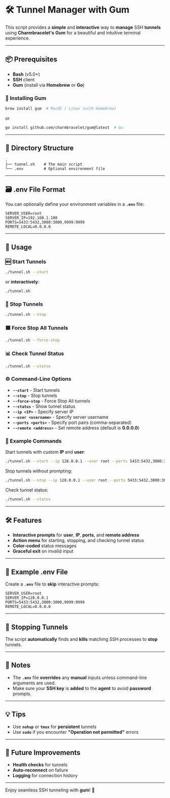 # 🛠️ Tunnel Manager with Gum

This script provides a **simple** and **interactive** way to **manage** SSH **tunnels** using **Charmbracelet's** **Gum** for a beautiful and intuitive terminal experience.

---

## 📦 Prerequisites

- **Bash** (v5.0+)
- **SSH** client
- **Gum** (install via **Homebrew** or **Go**)

### 🔧 Installing Gum

```bash
brew install gum  # MacOS / Linux (with Homebrew)
```

or

```bash
go install github.com/charmbracelet/gum@latest  # Go
```

---

## 📂 Directory Structure

```
.
├── tunnel.sh    # The main script
└── .env         # Optional environment file
```

---

## 🗃️ .env File Format

You can optionally define your environment variables in a **`.env`** file:

```plaintext
SERVER_USER=root
SERVER_IP=192.168.1.100
PORTS=5433:5432,3000:3000,9999:9999
REMOTE_LOCAL=0.0.0.0
```

---

## 🚀 Usage

### 🆕 Start Tunnels

```bash
./tunnel.sh --start
```

or **interactively**:

```bash
./tunnel.sh
```

### 🛑 Stop Tunnels

```bash
./tunnel.sh --stop
```

### 🟥 Force Stop All Tunnels

```bash
./tunnel.sh --force-stop
```

### 📊 Check Tunnel Status

```bash
./tunnel.sh --status
```

### ⚙️ Command-Line Options

- **`--start`** - Start tunnels
- **`--stop`** - Stop tunnels
- **`--force-stop`** - Force Stop All tunnels
- **`--status`** - Show tunnel status
- **`--ip <IP>`** - Specify server IP
- **`--user <username>`** - Specify server username
- **`--ports <ports>`** - Specify port pairs (comma-separated)
- **`--remote <address>`** - Set remote address (default is **0.0.0.0**)

### 🔄 Example Commands

Start tunnels with custom **IP** and **user**:

```bash
./tunnel.sh --start --ip 128.0.0.1 --user root --ports 5433:5432,3000:3000
```

Stop tunnels without prompting:

```bash
./tunnel.sh --stop --ip 128.0.0.1 --user root --ports 5433:5432,3000:3000
```

Check tunnel status:

```bash
./tunnel.sh --status
```

---

## 🛠️ Features

- **Interactive prompts** for **user**, **IP**, **ports**, and **remote address**
- **Action menu** for starting, stopping, and checking tunnel status
- **Color-coded** status messages
- **Graceful exit** on invalid input

---

## 🤖 Example .env File

Create a **`.env`** file to **skip** interactive prompts:

```plaintext
SERVER_USER=root
SERVER_IP=128.0.0.1
PORTS=5433:5432,3000:3000,9999:9999
REMOTE_LOCAL=0.0.0.0
```

---

## 🛑 Stopping Tunnels

The script **automatically** finds and **kills** matching SSH processes to **stop** tunnels.

---

## 📝 Notes

- The **`.env`** file **overrides** any **manual** inputs unless command-line arguments are used.
- Make sure your **SSH key** is **added** to the **agent** to avoid **password** prompts.

---

## 💡 Tips

- Use **`nohup`** or **`tmux`** for **persistent** tunnels
- Use **`sudo`** if you encounter **"Operation not permitted"** errors

---

## 🚀 Future Improvements

- **Health checks** for tunnels
- **Auto-reconnect** on failure
- **Logging** for connection history

---

Enjoy seamless SSH tunneling with **gum**! 🚀
